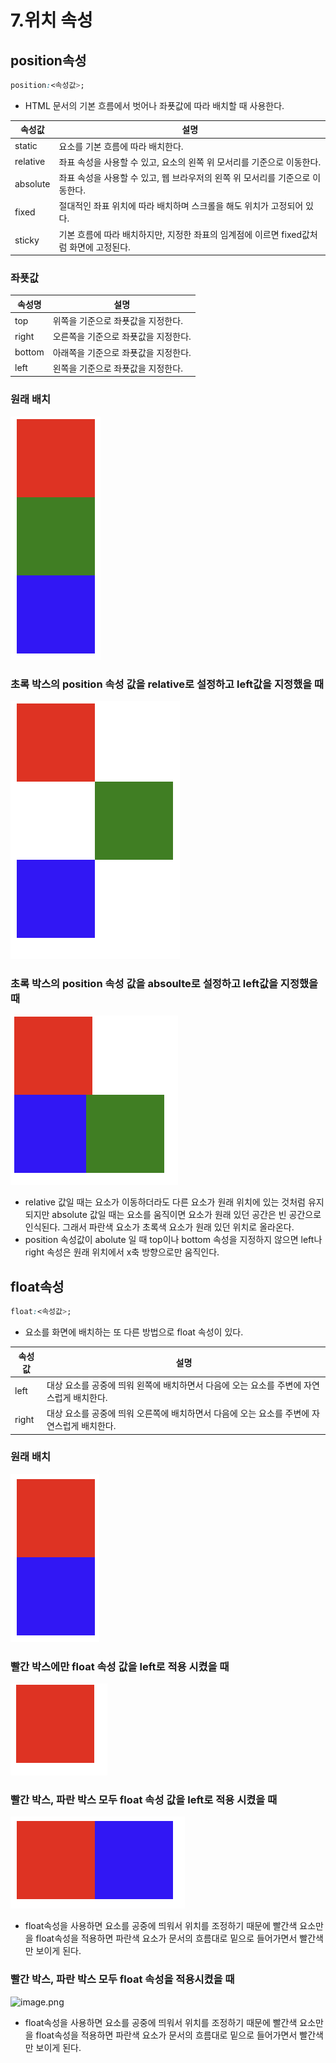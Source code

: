 # 7.위치 속성

## position속성

```css
position:<속성값>;
```

- HTML 문서의 기본 흐름에서 벗어나 좌푯값에 따라 배치할 때 사용한다.

| 속성값 | 설명 |
| --- | --- |
| static | 요소를 기본 흐름에 따라 배치한다. |
| relative | 좌표 속성을 사용할 수 있고, 요소의 왼쪽 위 모서리를 기준으로 이동한다. |
| absolute | 좌표 속성을 사용할 수 있고, 웹 브라우저의 왼쪽 위 모서리를 기준으로 이동한다. |
| fixed | 절대적인 좌표 위치에 따라 배치하며 스크롤을 해도 위치가 고정되어 있다. |
| sticky | 기본 흐름에 따라 배치하지만, 지정한 좌표의 임계점에 이르면 fixed값처럼 화면에 고정된다. |

### 좌푯값

| 속성명 | 설명 |
| --- | --- |
| top | 위쪽을 기준으로 좌푯값을 지정한다. |
| right | 오른쪽을 기준으로 좌푯값을 지정한다. |
| bottom | 아래쪽을 기준으로 좌푯값을 지정한다. |
| left | 왼쪽을 기준으로 좌푯값을 지정한다. |

### 원래 배치

![image.png](./img/스크린샷1)

### 초록 박스의 position 속성 값을 relative로 설정하고 left값을 지정했을 때

![image.png](./img/스크린샷2)

### 초록 박스의 position 속성 값을 absoulte로 설정하고 left값을 지정했을 때

![image.png](./img/스크린샷3)

- relative 값일 때는 요소가 이동하더라도 다른 요소가 원래 위치에 있는 것처럼 유지되지만 absolute 값일 때는 요소를 움직이면 요소가 원래 있던 공간은 빈 공간으로 인식된다. 그래서 파란색 요소가 초록색 요소가 원래 있던 위치로 올라온다.
- position 속성값이 abolute 일 때 top이나 bottom 속성을 지정하지 않으면 left나 right 속성은 원래 위치에서 x축 방향으로만 움직인다.

## float속성

```css
float:<속성값>;
```

- 요소를 화면에 배치하는 또 다른 방법으로 float 속성이 있다.

| 속성값 | 설명 |
| --- | --- |
| left | 대상 요소를 공중에 띄워 왼쪽에 배치하면서 다음에 오는 요소를 주변에 자연스럽게 배치한다. |
| right | 대상 요소를 공중에 띄워 오른쪽에 배치하면서 다음에 오는 요소를 주변에 자연스럽게 배치한다. |

### 원래 배치

![image.png](./img/스크린샷4)

### 빨간 박스에만 float 속성 값을 left로 적용 시켰을 때

![image.png](./img/스크린샷5)

### 빨간 박스, 파란 박스 모두 float 속성 값을 left로 적용 시켰을 때

![image.png](./img/스크린샷6)

- float속성을 사용하면 요소를 공중에 띄워서 위치를 조정하기 때문에 빨간색 요소만을 float속성을 적용하면 파란색 요소가 문서의 흐름대로 밑으로 들어가면서 빨간색만 보이게 된다.

### 빨간 박스, 파란 박스 모두 float 속성을 적용시켰을 때

![image.png](https://prod-files-secure.s3.us-west-2.amazonaws.com/b71c3dad-f980-4ed0-8708-034050be882c/e892b6ee-6c55-4c33-ba71-5983445bd548/image.png)

- float속성을 사용하면 요소를 공중에 띄워서 위치를 조정하기 때문에 빨간색 요소만을 float속성을 적용하면 파란색 요소가 문서의 흐름대로 밑으로 들어가면서 빨간색만 보이게 된다.
